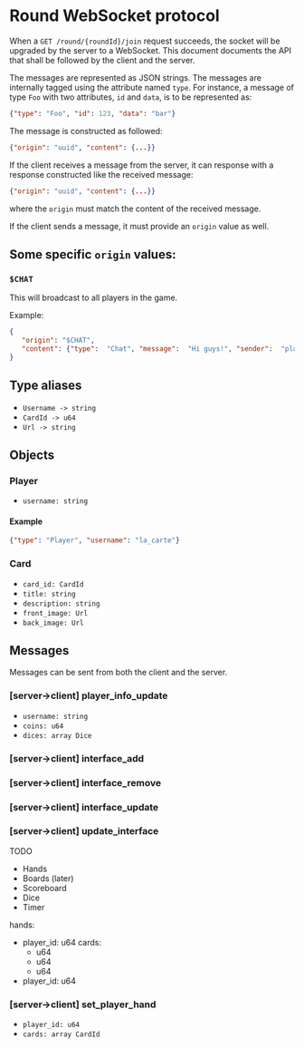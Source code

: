 # Round WebSocket protocol

When a `GET /round/{roundId}/join` request succeeds, the socket will be upgraded
by the server to a WebSocket. This document documents the API that shall be
followed by the client and the server.

The messages are represented as JSON strings. The messages are internally tagged
using the attribute named `type`. For instance, a message of type `Foo` with two
attributes, `id` and `data`, is to be represented as:

```json
{"type": "Foo", "id": 123, "data": "bar"}
```

The message is constructed as followed:
```json
{"origin": "uuid", "content": {...}}
```

If the client receives a message from the server, it can response with a response constructed like the received message:
```json
{"origin": "uuid", "content": {...}}
```
where the `origin` must match the content of the received message.

If the client sends a message, it must provide an `origin` value as well.

## Some specific `origin` values:
### `$CHAT`
 This will broadcast to all players in the game.
 
 Example:
 ```json
{
    "origin": "$CHAT",
    "content": {"type":  "Chat", "message":  "Hi guys!", "sender":  "player_username"}
}
```

## Type aliases

- `Username -> string`
- `CardId -> u64`
- `Url -> string`

## Objects

### Player

- `username: string`

#### Example
```json
{"type": "Player", "username": "la_carte"}
```

### Card

- `card_id: CardId`
- `title: string`
- `description: string`
- `front_image: Url`
- `back_image: Url`

## Messages

Messages can be sent from both the client and the server.

### [server->client] player_info_update

- `username: string`
- `coins: u64`
- `dices: array Dice`

### [server->client] interface_add

### [server->client] interface_remove

### [server->client] interface_update

### [server->client] update_interface

TODO
* Hands
* Boards (later)
* Scoreboard
* Dice
* Timer

hands:
  - player_id: u64
    cards:
      - u64
      - u64
      - u64
  - player_id: u64

### [server->client] set_player_hand

- `player_id: u64`
- `cards: array CardId`
